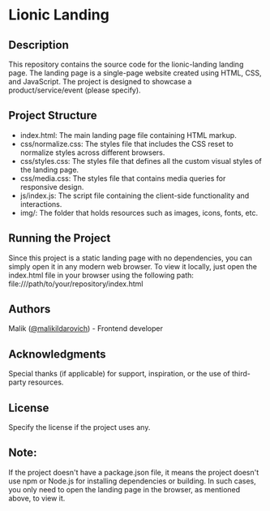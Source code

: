 # Lionic Landing
## Description
This repository contains the source code for the lionic-landing landing page. The landing page is a single-page website created using HTML, CSS, and JavaScript. The project is designed to showcase a product/service/event (please specify).

## Project Structure
- index.html: The main landing page file containing HTML markup.
- css/normalize.css: The styles file that includes the CSS reset to normalize styles across different browsers.
- css/styles.css: The styles file that defines all the custom visual styles of the landing page.
- css/media.css: The styles file that contains media queries for responsive design.
- js/index.js: The script file containing the client-side functionality and interactions.
- img/: The folder that holds resources such as images, icons, fonts, etc.

## Running the Project
Since this project is a static landing page with no dependencies, you can simply open it in any modern web browser. To view it locally, just open the index.html file in your browser using the following path: file:///path/to/your/repository/index.html

## Authors
Malik ([@malikildarovich](https://github.com/malikildarovich)) - Frontend developer

## Acknowledgments
Special thanks (if applicable) for support, inspiration, or the use of third-party resources.

## License
Specify the license if the project uses any.

## Note: 
If the project doesn't have a package.json file, it means the project doesn't use npm or Node.js for installing dependencies or building. In such cases, you only need to open the landing page in the browser, as mentioned above, to view it.
